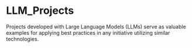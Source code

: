 # LLM_Projects
Projects developed with Large Language Models (LLMs) serve as valuable examples for applying best practices in any initiative utilizing similar technologies.
